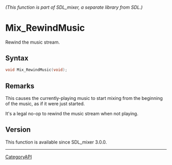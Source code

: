 ###### (This function is part of SDL_mixer, a separate library from SDL.)
# Mix_RewindMusic

Rewind the music stream.

## Syntax

```c
void Mix_RewindMusic(void);

```

## Remarks

This causes the currently-playing music to start mixing from the beginning
of the music, as if it were just started.

It's a legal no-op to rewind the music stream when not playing.

## Version

This function is available since SDL_mixer 3.0.0.

----
[CategoryAPI](CategoryAPI)

